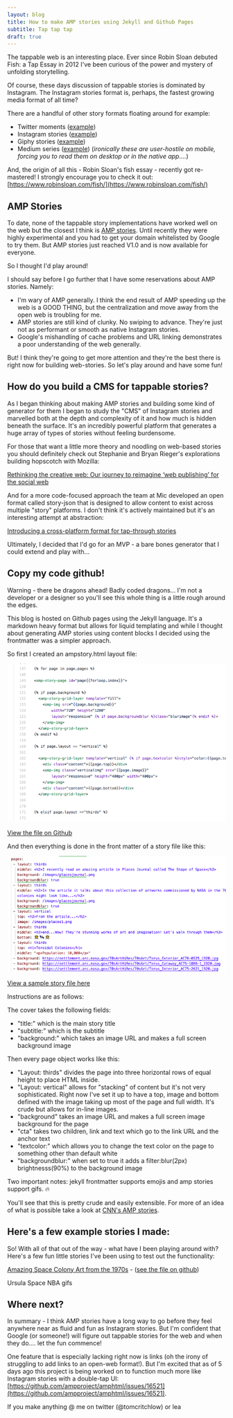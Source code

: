 ```yaml
---
layout: blog
title: How to make AMP stories using Jekyll and Github Pages
subtitle: Tap tap tap
draft: true
---
```


The tappable web is an interesting place. Ever since Robin Sloan debuted Fish: a Tap Essay in 2012 I've been curious of the power and mystery of unfolding storytelling.

Of course, these days discussion of tappable stories is dominated by Instagram. The Instagram stories format is, perhaps, the fastest growing media format of all time?

There are a handful of other story formats floating around for example:

- Twitter moments ([example](https://twitter.com/i/moments/1034070233189892096?lang=en))
- Instagram stories ([example](https://www.instagram.com/stories/highlights/17907535984221261/))
- Giphy stories ([example](https://giphy.com/stories/cat-puns-1579651e-a258))
- Medium series ([example](https://medium.com/series/the-best-story-in-global-health-d5442f7aee12)) (*ironically these are user-hostile on mobile, forcing you to read them on desktop or in the native app....*)

And, the origin of all this - Robin Sloan's fish essay - recently got re-mastered! I strongly encourage you to check it out: [https://www.robinsloan.com/fish/](https://www.robinsloan.com/fish/)

## AMP Stories

To date, none of the tappable story implementations have worked well on the web but the closest I think is [AMP stories](https://www.ampproject.org/stories/). Until recently they were highly experimental and you had to get your domain whitelisted by Google to try them. But AMP stories just reached V1.0 and is now available for everyone.

So I thought I'd play around!

I should say before I go further that I have some reservations about AMP stories. Namely:

- I'm wary of AMP generally. I think the end result of AMP speeding up the web is a GOOD THING, but the centralization and move away from the open web is troubling for me.
- AMP stories are still kind of clunky. No swiping to advance. They're just not as performant or smooth as native Instagram stories.
- Google's mishandling of cache problems and URL linking demonstrates a poor understanding of the web generally.

But! I think they're going to get more attention and they're the best there is right now for building web-stories. So let's play around and have some fun!

## How do you build a CMS for tappable stories?

As I began thinking about making AMP stories and building some kind of generator for them I began to study the "CMS" of Instagram stories and marvelled both at the depth and complexity of it and how much is hidden beneath the surface. It's an incredibly powerful platform that generates a huge array of types of stories without feeling burdensome.

For those that want a little more theory and noodling on web-based stories you should definitely check out Stephanie and Bryan Rieger's explorations building hopscotch with Mozilla:

[Rethinking the creative web: Our journey to reimagine ‘web publishing’ for the social web](https://medium.com/twill/rethinking-the-creative-web-our-journey-to-reimagine-web-publishing-for-the-social-web-26c2f347fcd0)

And for a more code-focused approach the team at Mic developed an open format called story-json that is designed to allow content to exist across multiple "story" platforms. I don't think it's actively maintained but it's an interesting attempt at abstraction:

[Introducing a cross-platform format for tap-through stories](https://medium.com/readme-mic/introducing-a-cross-platform-format-for-tap-through-stories-59bdbd3ad863)

Ultimately, I decided that I'd go for an MVP - a bare bones generator that I could extend and play with...

## Copy my code github!

Warning - there be dragons ahead! Badly coded dragons... I'm not a developer or a designer so you'll see this whole thing is a little rough around the edges.

This blog is hosted on Github pages using the Jekyll language. It's a markdown heavy format but allows for liquid templating and while I thought about generating AMP stories using content blocks I decided using the frontmatter was a simpler approach.

So first I created an ampstory.html layout file:

![](/images/ampcode2.png)

[View the file on Github](https://github.com/tomcritchlow/tomcritchlow.github.io/blob/master/_layouts/ampstory.html)

And then everything is done in the front matter of a story file like this:

![](/images/ampcode.png)

[View a sample story file here](https://github.com/tomcritchlow/tomcritchlow.github.io/blob/master/_stories/space.md)

Instructions are as follows:

The cover takes the following fields:

- "title:" which is the main story title
- "subtitle:" which is the subtitle
- "background:" which takes an image URL and makes a full screen background image

Then every page object works like this:

- "Layout: thirds" divides the page into three horizontal rows of equal height to place HTML inside.
- "Layout: vertical" allows for "stacking" of content but it's not very sophisticated. Right now I've set it up to have a top, image and bottom defined with the image taking up most of the page and full width. It's crude but allows for in-line images.
- "background" takes an image URL and makes a full screen image background for the page
- "cta" takes two children, link and text which go to the link URL and the anchor text
- "textcolor:" which allows you to change the text color on the page to something other than default white
- "backgroundblur:" when set to true it adds a filter:blur(2px) brightnesss(90%) to the background image

Two important notes: jekyll frontmatter supports emojis and amp stories support gifs. 🔥

You'll see that this is pretty crude and easily extensible. For more of an idea of what is possible take a look at [CNN's AMP stories](https://www.cnn.com/ampstories/).

## Here's a few example stories I made:

So! With all of that out of the way - what have I been playing around with? Here's a few fun little stories I've been using to test out the functionality:

[Amazing Space Colony Art from the 1970s](https://tomcritchlow.com/stories/space/) - ([see the file on github](https://github.com/tomcritchlow/tomcritchlow.github.io/blob/master/_stories/space.md))



Ursula
Space
NBA gifs



## Where next?

In summary - I think AMP stories have a long way to go before they feel anywhere near as fluid and fun as Instagram stories. But I'm confident that Google (or someone!) will figure out tappable stories for the web and when they do.... let the fun commence!

One feature that is especially lacking right now is links (oh the irony of struggling to add links to an open-web format!). But I'm excited that as of 5 days ago this project is being worked on to function much more like Instagram stories with a double-tap UI: [https://github.com/ampproject/amphtml/issues/16521](https://github.com/ampproject/amphtml/issues/16521).

If you make anything 
@ me on twitter (@tomcritchlow) or lea